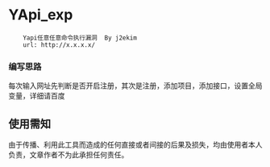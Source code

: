 # YApi_exp
        Yapi任意任意命令执行漏洞  By j2ekim
        url: http://x.x.x.x/

###   编写思路
   每次输入网址先判断是否开启注册，其次是注册，添加项目，添加接口，设置全局变量，详细请百度
   
## 使用需知
由于传播、利用此工具而造成的任何直接或者间接的后果及损失，均由使用者本人负责，文章作者不为此承担任何责任。
